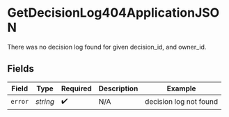 # GetDecisionLog404ApplicationJSON

There was no decision log found for given decision_id, and owner_id.



## Fields

| Field                  | Type                   | Required               | Description            | Example                |
| ---------------------- | ---------------------- | ---------------------- | ---------------------- | ---------------------- |
| `error`                | *string*               | :heavy_check_mark:     | N/A                    | decision log not found |